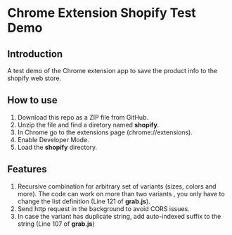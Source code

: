 # Chrome Extension Shopify Test Demo

## Introduction

A test demo of the Chrome extension app to save the product info to the shopify web store.


## How to use
1. Download this repo as a ZIP file from GitHub.
2. Unzip the file and find a diretory named **shopify**.
3. In Chrome go to the extensions page (chrome://extensions).
4. Enable Developer Mode.
5. Load the **shopify** directory.

## Features
1. Recursive combination for arbitrary set of variants (sizes, colors and more). The code can work on more than two variants , you only have to change the list definition (Line 121 of **grab.js**).
2. Send http request in the background to avoid CORS issues.
3. In case the variant has duplicate string, add auto-indexed suffix to the string (Line 107 of **grab.js**)

